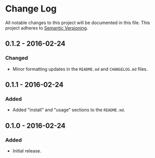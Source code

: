 Change Log
==========
All notable changes to this project will be documented in this file.
This project adheres to [Semantic Versioning](http://semver.org/).

0.1.2 - 2016-02-24
------------------
### Changed
- Minor formatting updates in the `README.md` and `CHANGELOG.md` files.

0.1.1 - 2016-02-24
------------------
### Added
- Added "install" and "usage" sections to the `README.md`.

0.1.0 - 2016-02-24
------------------
### Added
- Initial release.
